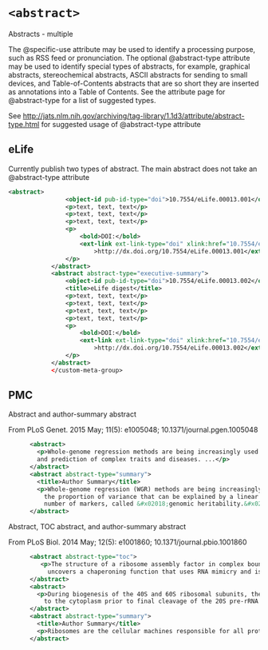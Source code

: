 # `<abstract>`

Abstracts - multiple

The @specific-use attribute may be used to identify a processing purpose, such as RSS feed or pronunciation.
The optional @abstract-type attribute may be used to identify special types of abstracts, for example, graphical abstracts, stereochemical abstracts, ASCII abstracts for sending to small devices, and Table-of-Contents abstracts that are so short they are inserted as annotations into a Table of Contents. See the attribute page for @abstract-type for a list of suggested types.

See http://jats.nlm.nih.gov/archiving/tag-library/1.1d3/attribute/abstract-type.html for suggested usage of @abstract-type attribute

## eLife

Currently publish two types of abstract. The main abstract does not take an @abstract-type attribute

```xml
<abstract>
                <object-id pub-id-type="doi">10.7554/eLife.00013.001</object-id>
                <p>text, text, text</p>
                <p>text, text, text</p>
                <p>text, text, text</p>
                <p>
                    <bold>DOI:</bold>
                    <ext-link ext-link-type="doi" xlink:href="10.7554/eLife.00013.001"
                        >http://dx.doi.org/10.7554/eLife.00013.001</ext-link>
                </p>
            </abstract>
            <abstract abstract-type="executive-summary">
                <object-id pub-id-type="doi">10.7554/eLife.00013.002</object-id>
                <title>eLife digest</title>
                <p>text, text, text</p>
                <p>text, text, text</p>
                <p>text, text, text</p>
                <p>text, text, text</p>
                <p>
                    <bold>DOI:</bold>
                    <ext-link ext-link-type="doi" xlink:href="10.7554/eLife.00013.002"
                        >http://dx.doi.org/10.7554/eLife.00013.002</ext-link>
                </p>
            </abstract>
            </custom-meta-group>
```



## PMC

Abstract and author-summary abstract

From PLoS Genet. 2015 May; 11(5): e1005048; 10.1371/journal.pgen.1005048

```xml
      <abstract>
        <p>Whole-genome regression methods are being increasingly used for the analysis 
        and prediction of complex traits and diseases. ...</p>
      </abstract>
      <abstract abstract-type="summary">
        <title>Author Summary</title>
        <p>Whole-genome regression (WGR) methods are being increasingly used for inferring 
          the proportion of variance that can be explained by a linear regression on a massive 
          number of markers, called &#x02018;genomic heritability.&#x02019; ... </p>
      </abstract>
```
    
Abstract, TOC abstract, and author-summary abstract

From PLoS Biol. 2014 May; 12(5): e1001860; 10.1371/journal.pbio.1001860

```xml
      <abstract abstract-type="toc">
         <p>The structure of a ribosome assembly factor in complex bound to a ribosomal protein 
           uncovers a chaperoning function that uses RNA mimicry and is regulated by ATP hydrolysis.</p>
      </abstract>
      <abstract>
        <p>During biogenesis of the 40S and 60S ribosomal subunits, the pre-40S particles are exported 
          to the cytoplasm prior to final cleavage of the 20S pre-rRNA to mature 18S rRNA.  ... </p>
      </abstract>
      <abstract abstract-type="summary">
        <title>Author Summary</title>
        <p>Ribosomes are the cellular machines responsible for all protein synthesis. ... </p>
      </abstract>
```
